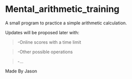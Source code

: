 # Mental_arithmetic_training
A small program to practice a simple arithmetic calculation. 

Updates will be proposed later with:

>-Online scores with a time limit

>-Other possible operations

>-...

Made By Jason
